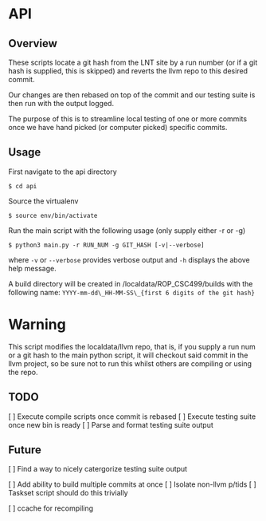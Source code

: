 # API 

## Overview
These scripts locate a git hash from the LNT site by a run number (or if a
git hash is supplied, this is skipped) and reverts the llvm repo to this
desired commit.

Our changes are then rebased on top of the commit and our testing suite is then
run with the output logged.

The purpose of this is to streamline local testing of one or more commits once
we have hand picked (or computer picked) specific commits.

## Usage
First navigate to the api directory
```shell
$ cd api
```

Source the virtualenv
```shell
$ source env/bin/activate
```

Run the main script with the following usage (only supply either -r or -g)
```shell
$ python3 main.py -r RUN_NUM -g GIT_HASH [-v|--verbose]
```
where `-v` or `--verbose` provides verbose output and `-h` displays the above help message.

A build directory will be created in /localdata/ROP\_CSC499/builds with the
following name: `YYYY-mm-dd\_HH-MM-SS\_{first 6 digits of the git hash}`

# Warning
This script modifies the localdata/llvm repo, that is, if you supply a run num
or a git hash to the main python script, it will checkout said commit in the
llvm project, so be sure not to run this whilst others are compiling or using 
the repo.

## TODO
[ ] Execute compile scripts once commit is rebased
[ ] Execute testing suite once new bin is ready
[ ] Parse and format testing suite output

## Future
[ ] Find a way to nicely catergorize testing suite output

[ ] Add ability to build multiple commits at once 
    [ ] Isolate non-llvm p/tids
    [ ] Taskset script should do this trivially

[ ] ccache for recompiling
